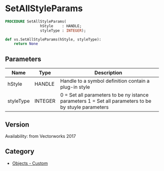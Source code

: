 # SetAllStyleParams

```pascal
PROCEDURE SetAllStyleParams(
				hStyle    : HANDLE;
				styleType : INTEGER);
```

```python
def vs.SetAllStyleParams(hStyle, styleType):
    return None
```

## Parameters
|Name|Type|Description|
|---|---|---|
|hStyle|HANDLE|Handle to a symbol definition contain a plug-in style|
|styleType|INTEGER|0 = Set all parameters to be ny istance parameters 1 = Set all parameters to be by stuyle parameters|

## Version
Availability: from Vectorworks 2017

## Category
* [Objects - Custom](../Categories/Objects%20-%20Custom.md)

